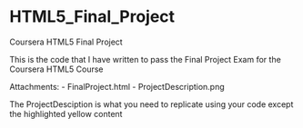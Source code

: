 # HTML5_Final_Project
Coursera HTML5 Final Project

This is the code that I have written to pass the Final Project Exam for the Coursera HTML5 Course

Attachments:
      - FinalProject.html
      - ProjectDescription.png
      
The ProjectDesciption is what you need to replicate using your code except the highlighted yellow content
